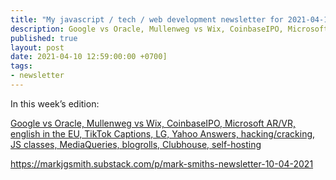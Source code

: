 ```yaml
---
title: "My javascript / tech / web development newsletter for 2021-04-10 is out!"
description: Google vs Oracle, Mullenweg vs Wix, CoinbaseIPO, Microsoft AR/VR, english in the EU, TikTok Captions, LG, Yahoo Answers, hacking/cracking, JS classes, MediaQueries, blogrolls, Clubhouse, self-hosting
published: true
layout: post
date: 2021-04-10 12:59:00:00 +0700]
tags:
- newsletter
---
```

In this week’s edition:

[Google vs Oracle, Mullenweg vs Wix, CoinbaseIPO, Microsoft AR/VR, english in the EU, TikTok Captions, LG, Yahoo Answers, hacking/cracking, JS classes, MediaQueries, blogrolls, Clubhouse, self-hosting](https://markjgsmith.substack.com/p/mark-smiths-newsletter-10-04-2021)

https://markjgsmith.substack.com/p/mark-smiths-newsletter-10-04-2021
